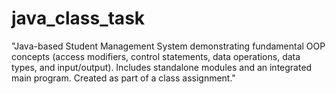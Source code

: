 # java_class_task
"Java-based Student Management System demonstrating fundamental OOP concepts (access modifiers, control statements, data operations, data types, and input/output). Includes standalone modules and an integrated main program. Created as part of a class assignment."
